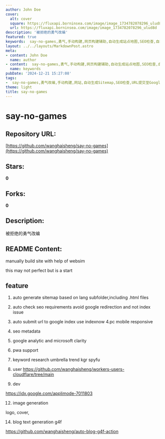 ```yaml
---
author: John Doe
cover:
  alt: cover
  square: https://fluxapi.borninsea.com/image/image_1734782078296_ulud8d
  url: https://fluxapi.borninsea.com/image/image_1734782078296_ulud8d
description: '被拒绝的勇气改编'
featured: true
keywords:  say-no-games,勇气,手动构建,网页构建辅助,自动生成站点地图,SEO检查,自动提交网址到Google索引,PWA支持,关键词研究,umbrella趋势,KGR,SpyFu,用户,开发者,Google应用模式,图像生成,Logo,封面,文本生成,g4f
layout: ../../layouts/MarkdownPost.astro
meta:
- content: John Doe
  name: author
- content:  say-no-games,勇气,手动构建,网页构建辅助,自动生成站点地图,SEO检查,自动提交网址到Google索引,PWA支持,关键词研究,umbrella趋势,KGR,SpyFu,用户,开发者,Google应用模式,图像生成,Logo,封面,文本生成,g4f
  name: keywords
pubDate: '2024-12-21 15:27:08'
tags:
-  say-no-games,勇气改编,手动构建,网站,自动生成Sitemap,SEO检查,URL提交至Google,PC和移动设备响应式,SEO元数据,Google Analytics,Microsoft Clarity,PWA支持,关键词研究,Umbrella,Trend,KGR,SpyFu,Cloudflare,Google应用模式,图片生成,Logo,封面,文本生成,g4f,自动博客生成
theme: light
title: say-no-games
---
```


# say-no-games

## Repository URL: 
[https://github.com/wanghaisheng/say-no-games](https://github.com/wanghaisheng/say-no-games)

## Stars: 
**0**

## Forks: 
**0**

## Description: 
被拒绝的勇气改编

## README Content: 
manually build site with help of websim



this may not perfect but is a start


## feature 


1. auto generate sitemap based on lang subfolder,including .html files
2. auto check seo requirements avoid google redirection and not index issue
3. auto submit url to google index use indexnow
4.pc mobile responsive
5. seo metadata
6. google analytic and microsoft clarity
7. pwa support
8. keyword research
   umbrella  trend  kgr spyfu
10.  user  https://github.com/wanghaisheng/workers-users-cloudflare/tree/main

11.  dev
    
https://idx.google.com/applimode-7011803

12. image generation

logo, cover,

14.  blog  text generation  g4f

https://github.com/wanghaisheng/auto-blog-g4f-action

